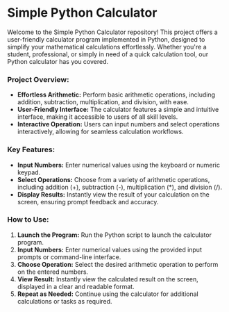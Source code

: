 
# Simple Python Calculator

Welcome to the Simple Python Calculator repository! This project offers a user-friendly calculator program implemented in Python, designed to simplify your mathematical calculations effortlessly. Whether you're a student, professional, or simply in need of a quick calculation tool, our Python calculator has you covered.

### Project Overview:
- **Effortless Arithmetic:** Perform basic arithmetic operations, including addition, subtraction, multiplication, and division, with ease.
- **User-Friendly Interface:** The calculator features a simple and intuitive interface, making it accessible to users of all skill levels.
- **Interactive Operation:** Users can input numbers and select operations interactively, allowing for seamless calculation workflows.

### Key Features:
- **Input Numbers:** Enter numerical values using the keyboard or numeric keypad.
- **Select Operations:** Choose from a variety of arithmetic operations, including addition (+), subtraction (-), multiplication (*), and division (/).
- **Display Results:** Instantly view the result of your calculation on the screen, ensuring prompt feedback and accuracy.

### How to Use:
1. **Launch the Program:** Run the Python script to launch the calculator program.
2. **Input Numbers:** Enter numerical values using the provided input prompts or command-line interface.
3. **Choose Operation:** Select the desired arithmetic operation to perform on the entered numbers.
4. **View Result:** Instantly view the calculated result on the screen, displayed in a clear and readable format.
5. **Repeat as Needed:** Continue using the calculator for additional calculations or tasks as required.
